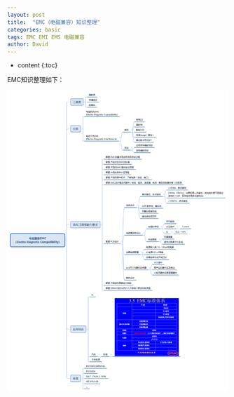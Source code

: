 ```yaml
---
layout: post
title:  "EMC（电磁兼容）知识整理"
categories: basic
tags: EMC EMI EMS 电磁兼容
author: David
---
```


* content
{:toc}

EMC知识整理如下：

![EMC知识思维导图](https://github.com/titron/titron.github.io/raw/master/img/2019-09-27-memo_EMC.png)
